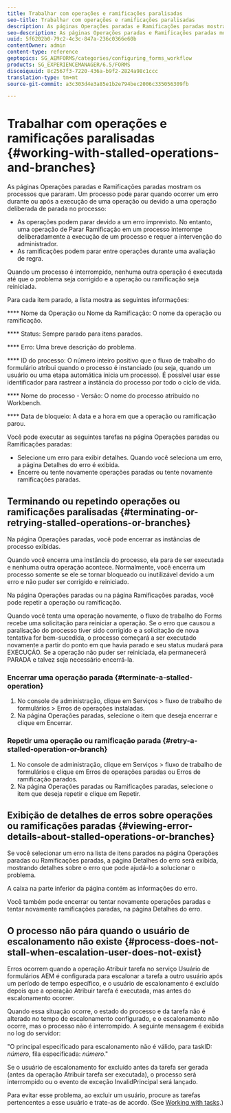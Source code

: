 ```yaml
---
title: Trabalhar com operações e ramificações paralisadas
seo-title: Trabalhar com operações e ramificações paralisadas
description: As páginas Operações paradas e Ramificações paradas mostram os processos que pararam.
seo-description: As páginas Operações paradas e Ramificações paradas mostram os processos que pararam.
uuid: 5f6202b0-79c2-4c3c-847a-236c0366e60b
contentOwner: admin
content-type: reference
geptopics: SG_AEMFORMS/categories/configuring_forms_workflow
products: SG_EXPERIENCEMANAGER/6.5/FORMS
discoiquuid: 8c2567f3-7220-436a-b9f2-2824a98c1ccc
translation-type: tm+mt
source-git-commit: a3c303d4e3a85e1b2e794bec2006c335056309fb

---
```



# Trabalhar com operações e ramificações paralisadas {#working-with-stalled-operations-and-branches}

As páginas Operações paradas e Ramificações paradas mostram os processos que pararam. Um processo pode parar quando ocorrer um erro durante ou após a execução de uma operação ou devido a uma operação deliberada de parada no processo:

* As operações podem parar devido a um erro imprevisto. No entanto, uma operação de Parar Ramificação em um processo interrompe deliberadamente a execução de um processo e requer a intervenção do administrador.
* As ramificações podem parar entre operações durante uma avaliação de regra.

Quando um processo é interrompido, nenhuma outra operação é executada até que o problema seja corrigido e a operação ou ramificação seja reiniciada.

Para cada item parado, a lista mostra as seguintes informações:

**** Nome da Operação ou Nome da Ramificação: O nome da operação ou ramificação.

**** Status: Sempre parado para itens parados.

**** Erro: Uma breve descrição do problema.

**** ID do processo: O número inteiro positivo que o fluxo de trabalho do formulário atribui quando o processo é instanciado (ou seja, quando um usuário ou uma etapa automática inicia um processo). É possível usar esse identificador para rastrear a instância do processo por todo o ciclo de vida.

**** Nome do processo - Versão: O nome do processo atribuído no Workbench.

**** Data de bloqueio: A data e a hora em que a operação ou ramificação parou.

Você pode executar as seguintes tarefas na página Operações paradas ou Ramificações paradas:

* Selecione um erro para exibir detalhes. Quando você seleciona um erro, a página Detalhes do erro é exibida.
* Encerre ou tente novamente operações paradas ou tente novamente ramificações paradas.

## Terminando ou repetindo operações ou ramificações paralisadas {#terminating-or-retrying-stalled-operations-or-branches}

Na página Operações paradas, você pode encerrar as instâncias de processo exibidas.

Quando você encerra uma instância do processo, ela para de ser executada e nenhuma outra operação acontece. Normalmente, você encerra um processo somente se ele se tornar bloqueado ou inutilizável devido a um erro e não puder ser corrigido e reiniciado.

Na página Operações paradas ou na página Ramificações paradas, você pode repetir a operação ou ramificação.

Quando você tenta uma operação novamente, o fluxo de trabalho do Forms recebe uma solicitação para reiniciar a operação. Se o erro que causou a paralisação do processo tiver sido corrigido e a solicitação de nova tentativa for bem-sucedida, o processo começará a ser executado novamente a partir do ponto em que havia parado e seu status mudará para EXECUÇÃO. Se a operação não puder ser reiniciada, ela permanecerá PARADA e talvez seja necessário encerrá-la.

### Encerrar uma operação parada {#terminate-a-stalled-operation}

1. No console de administração, clique em Serviços > fluxo de trabalho de formulários > Erros de operações instaladas.
1. Na página Operações paradas, selecione o item que deseja encerrar e clique em Encerrar.

### Repetir uma operação ou ramificação parada {#retry-a-stalled-operation-or-branch}

1. No console de administração, clique em Serviços > fluxo de trabalho de formulários e clique em Erros de operações paradas ou Erros de ramificação parados.
1. Na página Operações paradas ou Ramificações paradas, selecione o item que deseja repetir e clique em Repetir.

## Exibição de detalhes de erros sobre operações ou ramificações paradas {#viewing-error-details-about-stalled-operations-or-branches}

Se você selecionar um erro na lista de itens parados na página Operações paradas ou Ramificações paradas, a página Detalhes do erro será exibida, mostrando detalhes sobre o erro que pode ajudá-lo a solucionar o problema.

A caixa na parte inferior da página contém as informações do erro.

Você também pode encerrar ou tentar novamente operações paradas e tentar novamente ramificações paradas, na página Detalhes do erro.

## O processo não pára quando o usuário de escalonamento não existe {#process-does-not-stall-when-escalation-user-does-not-exist}

Erros ocorrem quando a operação Atribuir tarefa no serviço Usuário de formulários AEM é configurada para escalonar a tarefa a outro usuário após um período de tempo específico, e o usuário de escalonamento é excluído depois que a operação Atribuir tarefa é executada, mas antes do escalonamento ocorrer.

Quando essa situação ocorre, o estado do processo e da tarefa não é alterado no tempo de escalonamento configurado, e o escalonamento não ocorre, mas o processo não é interrompido. A seguinte mensagem é exibida no log do servidor:

&quot;O principal especificado para escalonamento não é válido, para taskID: *número*, fila especificada: *número*.&quot;

Se o usuário de escalonamento for excluído antes da tarefa ser gerada (antes da operação Atribuir tarefa ser executada), o processo será interrompido ou o evento de exceção InvalidPrincipal será lançado.

Para evitar esse problema, ao excluir um usuário, procure as tarefas pertencentes a esse usuário e trate-as de acordo. (See [Working with tasks](/help/forms/using/admin-help/tasks.md#working-with-tasks).)

